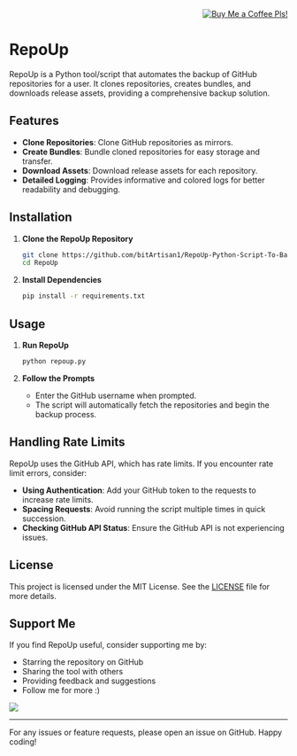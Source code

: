<div align="right">
    <a href="https://www.buymeacoffee.com/bitArtisan">
        <img src="https://img.shields.io/badge/Buy_me_a_coffee-FFDD00?style=flat-square&logo=buy-me-a-coffee&logoColor=black" alt="Buy Me a Coffee Pls!" />
    </a>
</div>

# RepoUp

RepoUp is a Python tool/script that automates the backup of GitHub repositories for a user. It clones repositories, creates bundles, and downloads release assets, providing a comprehensive backup solution.

## Features

- **Clone Repositories**: Clone GitHub repositories as mirrors.
- **Create Bundles**: Bundle cloned repositories for easy storage and transfer.
- **Download Assets**: Download release assets for each repository.
- **Detailed Logging**: Provides informative and colored logs for better readability and debugging.

## Installation

1. **Clone the RepoUp Repository**
    ```bash
    git clone https://github.com/bitArtisan1/RepoUp-Python-Script-To-Backup-Repositories.git
    cd RepoUp
    ```

2. **Install Dependencies**
    ```bash
    pip install -r requirements.txt
    ```

## Usage

1. **Run RepoUp**
    ```bash
    python repoup.py
    ```

2. **Follow the Prompts**
    - Enter the GitHub username when prompted.
    - The script will automatically fetch the repositories and begin the backup process.

## Handling Rate Limits

RepoUp uses the GitHub API, which has rate limits. If you encounter rate limit errors, consider:

- **Using Authentication**: Add your GitHub token to the requests to increase rate limits.
- **Spacing Requests**: Avoid running the script multiple times in quick succession.
- **Checking GitHub API Status**: Ensure the GitHub API is not experiencing issues.

## License

This project is licensed under the MIT License. See the [LICENSE](LICENSE) file for more details.

## Support Me
If you find RepoUp useful, consider supporting me by:

- Starring the repository on GitHub
- Sharing the tool with others
- Providing feedback and suggestions
- Follow me for more :)

<a href="https://www.buymeacoffee.com/bitArtisan"><img src="https://img.buymeacoffee.com/button-api/?text=Buy me a coffee&emoji=&slug=bitArtisan&button_colour=CBC3E3&font_colour=000000&font_family=Cookie&outline_colour=000000&coffee_colour=ffffff" /></a>
    
---
For any issues or feature requests, please open an issue on GitHub. Happy coding!
